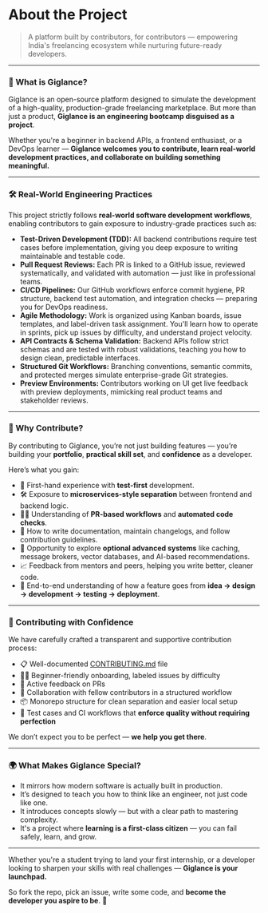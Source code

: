 # About the Project

> A platform built by contributors, for contributors — empowering India's freelancing ecosystem while nurturing future-ready developers.

---

### 🚀 What is Giglance?

Giglance is an open-source platform designed to simulate the development of a high-quality, production-grade freelancing marketplace. But more than just a product, **Giglance is an engineering bootcamp disguised as a project**.

Whether you're a beginner in backend APIs, a frontend enthusiast, or a DevOps learner — **Giglance welcomes you to contribute, learn real-world development practices, and collaborate on building something meaningful.**

---

### 🛠️ Real-World Engineering Practices

This project strictly follows **real-world software development workflows**, enabling contributors to gain exposure to industry-grade practices such as:

* **Test-Driven Development (TDD):** All backend contributions require test cases before implementation, giving you deep exposure to writing maintainable and testable code.
* **Pull Request Reviews:** Each PR is linked to a GitHub issue, reviewed systematically, and validated with automation — just like in professional teams.
* **CI/CD Pipelines:** Our GitHub workflows enforce commit hygiene, PR structure, backend test automation, and integration checks — preparing you for DevOps readiness.
* **Agile Methodology:** Work is organized using Kanban boards, issue templates, and label-driven task assignment. You'll learn how to operate in sprints, pick up issues by difficulty, and understand project velocity.
* **API Contracts & Schema Validation:** Backend APIs follow strict schemas and are tested with robust validations, teaching you how to design clean, predictable interfaces.
* **Structured Git Workflows:** Branching conventions, semantic commits, and protected merges simulate enterprise-grade Git strategies.
* **Preview Environments:** Contributors working on UI get live feedback with preview deployments, mimicking real product teams and stakeholder reviews.

---

### 🌟 Why Contribute?

By contributing to Giglance, you’re not just building features — you’re building your **portfolio**, **practical skill set**, and **confidence** as a developer.

Here’s what you gain:

* 🧪 First-hand experience with **test-first** development.
* 🛠️ Exposure to **microservices-style separation** between frontend and backend logic.
* 🧑‍💻 Understanding of **PR-based workflows** and **automated code checks**.
* 🧾 How to write documentation, maintain changelogs, and follow contribution guidelines.
* 🧬 Opportunity to explore **optional advanced systems** like caching, message brokers, vector databases, and AI-based recommendations.
* 📈 Feedback from mentors and peers, helping you write better, cleaner code.
* 🔄 End-to-end understanding of how a feature goes from **idea → design → development → testing → deployment**.

---

### 🤝 Contributing with Confidence

We have carefully crafted a transparent and supportive contribution process:

* 📋 Well-documented [CONTRIBUTING.md](https://github.com/upes-open/giglance/blob/main/.github/CONTRIBUTING.md) file
* 🧑‍🏫 Beginner-friendly onboarding, labeled issues by difficulty
* 💬 Active feedback on PRs
* 🧩 Collaboration with fellow contributors in a structured workflow
* 📦 Monorepo structure for clean separation and easier local setup
* 🧪 Test cases and CI workflows that **enforce quality without requiring perfection**

We don’t expect you to be perfect — **we help you get there**.

---

### 🌍 What Makes Giglance Special?

* It mirrors how modern software is actually built in production.
* It’s designed to teach you how to think like an engineer, not just code like one.
* It introduces concepts slowly — but with a clear path to mastering complexity.
* It's a project where **learning is a first-class citizen** — you can fail safely, learn, and grow.

---

Whether you're a student trying to land your first internship, or a developer looking to sharpen your skills with real challenges — **Giglance is your launchpad.**

So fork the repo, pick an issue, write some code, and **become the developer you aspire to be**. 💪
